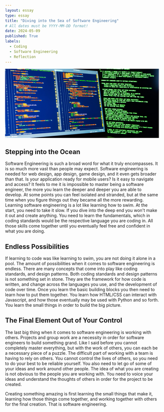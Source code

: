 ```yaml
---
layout: essay
type: essay
title: "Diving into the Sea of Software Engineering"
# All dates must be YYYY-MM-DD format!
date: 2024-05-09
published: True
labels:
  - Coding
  - Software Engineering
  - Reflection
---
```


<img width="600px" class="w3-round" src="../img/softwareengineering.jpg">

## Stepping into the Ocean

Software Engineering is such a broad word for what it truly encompasses. It is so much more vast than people may expect. Software engineering is needed for web design, app design, game design, and it even gets broader than that. Is your application ready for mobile users? Is it easy to navigate and access? It feels to me it is impossible to master being a software engineer, the more you learn the deeper and deeper you are able to develop. At some points you can feel isolated and stranded, but at the same time when you figure things out they became all the more rewarding. Learning software engineering is a lot like learning how to swim. At the start, you need to take it slow. If you dive into the deep end you won't make it out and create anything. You need to learn the fundamentals, which in coding standards would be the respective language you are coding in. All those skills come together until you eventually feel free and confident in what you are doing. 

## Endless Possibilities

If learning to code was like learning to swim, you are not doing it alone in a pool. The amount of possibilities when it comes to software engineering is endless. There are many concepts that come into play like coding standards, and design patterns. Both coding standards and design patterns is not something set in stone. They are the framework for how code is written, and change across the languages you use, and the development of code over time. Once you learn the basic building blocks you then need to learn how to put them together. You learn how HTML/CSS can interact with Javascript, and how those eventually may be used with Python and so forth. You learn the small things in order to build the big picture.

## The Final Element Out of Your Control

The last big thing when it comes to software engineering is working with others. Projects and group work are a necessity in order for software engineers to build something grand. Like I said before you cannot completely master everything, but with the work of others, you can each be a necessary piece of a puzzle. The difficult part of working with a team is having to rely on others. You cannot control the lives of others, so you need to do your best to be reliable yourself. You also need to let go of some of your ideas and work around other people. The idea of what you are creating is not obvious to the people you are working with. You need to voice your ideas and understand the thoughts of others in order for the project to be created.

Creating something amazing is first learning the small things that make it, learning how those things come together, and working together with others for the final creation. That is software engineering.
